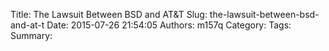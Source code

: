 Title: The Lawsuit Between BSD and AT&T
Slug: the-lawsuit-between-bsd-and-at-t
Date: 2015-07-26 21:54:05
Authors: m157q
Category:
Tags:
Summary:

